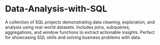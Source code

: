 # Data-Analysis-with-SQL
A collection of SQL projects demonstrating data cleaning, exploration, and analysis using real-world datasets. Includes joins, subqueries, aggregations, and window functions to extract actionable insights. Perfect for showcasing SQL skills and solving business problems with data.

